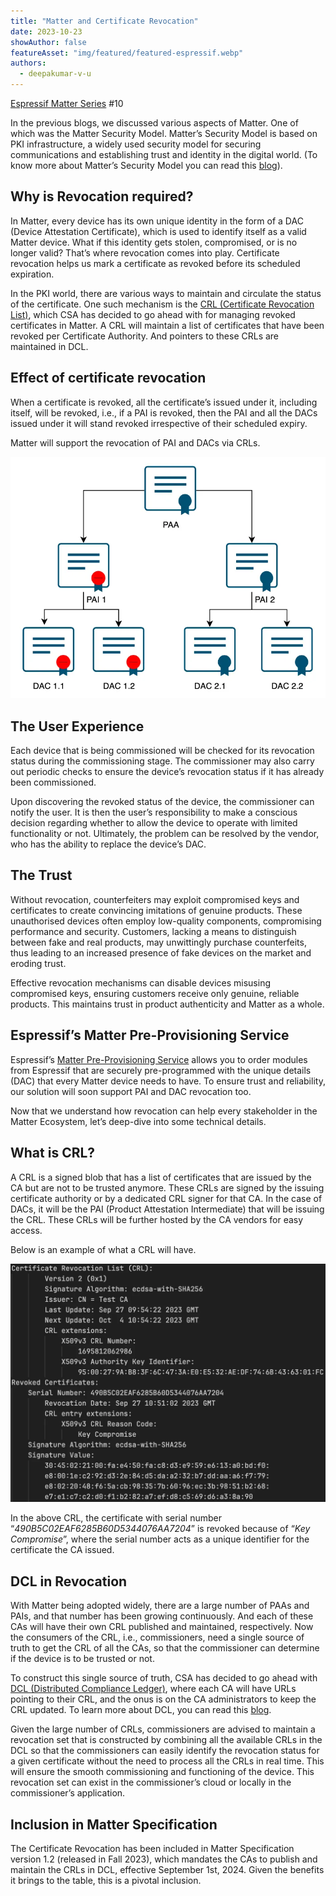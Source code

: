 ```yaml
---
title: "Matter and Certificate Revocation"
date: 2023-10-23
showAuthor: false
featureAsset: "img/featured/featured-espressif.webp"
authors:
  - deepakumar-v-u
---
```

[Espressif Matter Series](/matter-38ccf1d60bcd) #10

In the previous blogs, we discussed various aspects of Matter. One of which was the Matter Security Model. Matter’s Security Model is based on PKI infrastructure, a widely used security model for securing communications and establishing trust and identity in the digital world. (To know more about Matter’s Security Model you can read this [blog](/matter-security-model-37f806d3b0b2)).

## Why is Revocation required?

In Matter, every device has its own unique identity in the form of a DAC (Device Attestation Certificate), which is used to identify itself as a valid Matter device. What if this identity gets stolen, compromised, or is no longer valid? That’s where revocation comes into play. Certificate revocation helps us mark a certificate as revoked before its scheduled expiration.

In the PKI world, there are various ways to maintain and circulate the status of the certificate. One such mechanism is the [CRL (Certificate Revocation List)](https://en.wikipedia.org/wiki/Certificate_revocation_list), which CSA has decided to go ahead with for managing revoked certificates in Matter. A CRL will maintain a list of certificates that have been revoked per Certificate Authority. And pointers to these CRLs are maintained in DCL.

## Effect of certificate revocation

When a certificate is revoked, all the certificate’s issued under it, including itself, will be revoked, i.e., if a PAI is revoked, then the PAI and all the DACs issued under it will stand revoked irrespective of their scheduled expiry.

Matter will support the revocation of PAI and DACs via CRLs.

![](img/matter-1.webp)

## The User Experience

Each device that is being commissioned will be checked for its revocation status during the commissioning stage. The commissioner may also carry out periodic checks to ensure the device’s revocation status if it has already been commissioned.

Upon discovering the revoked status of the device, the commissioner can notify the user. It is then the user’s responsibility to make a conscious decision regarding whether to allow the device to operate with limited functionality or not. Ultimately, the problem can be resolved by the vendor, who has the ability to replace the device’s DAC.

## The Trust

Without revocation, counterfeiters may exploit compromised keys and certificates to create convincing imitations of genuine products. These unauthorised devices often employ low-quality components, compromising performance and security. Customers, lacking a means to distinguish between fake and real products, may unwittingly purchase counterfeits, thus leading to an increased presence of fake devices on the market and eroding trust.

Effective revocation mechanisms can disable devices misusing compromised keys, ensuring customers receive only genuine, reliable products. This maintains trust in product authenticity and Matter as a whole.

## Espressif’s Matter Pre-Provisioning Service

Espressif’s [Matter Pre-Provisioning Service](/accelerating-matter-device-manufacturing-2fcce0a0592a) allows you to order modules from Espressif that are securely pre-programmed with the unique details (DAC) that every Matter device needs to have. To ensure trust and reliability, our solution will soon support PAI and DAC revocation too.

Now that we understand how revocation can help every stakeholder in the Matter Ecosystem, let’s deep-dive into some technical details.

## What is CRL?

A CRL is a signed blob that has a list of certificates that are issued by the CA but are not to be trusted anymore. These CRLs are signed by the issuing certificate authority or by a dedicated CRL signer for that CA. In the case of DACs, it will be the PAI (Product Attestation Intermediate) that will be issuing the CRL. These CRLs will be further hosted by the CA vendors for easy access.

Below is an example of what a CRL will have.

![](img/matter-2.webp)

In the above CRL, the certificate with serial number “*490B5C02EAF6285B60D5344076AA7204*” is revoked because of “*Key Compromise*”, where the serial number acts as a unique identifier for the certificate the CA issued.

## DCL in Revocation

With Matter being adopted widely, there are a large number of PAAs and PAIs, and that number has been growing continuously. And each of these CAs will have their own CRL published and maintained, respectively. Now the consumers of the CRL, i.e., commissioners, need a single source of truth to get the CRL of all the CAs, so that the commissioner can determine if the device is to be trusted or not.

To construct this single source of truth, CSA has decided to go ahead with [DCL (Distributed Compliance Ledger)](/matter-distributed-compliance-ledger-dcl-4013c2376e7), where each CA will have URLs pointing to their CRL, and the onus is on the CA administrators to keep the CRL updated. To learn more about DCL, you can read this [blog](/matter-distributed-compliance-ledger-dcl-4013c2376e7).

Given the large number of CRLs, commissioners are advised to maintain a revocation set that is constructed by combining all the available CRLs in the DCL so that the commissioners can easily identify the revocation status for a given certificate without the need to process all the CRLs in real time. This will ensure the smooth commissioning and functioning of the device. This revocation set can exist in the commissioner’s cloud or locally in the commissioner’s application.

## Inclusion in Matter Specification

The Certificate Revocation has been included in Matter Specification version 1.2 (released in Fall 2023), which mandates the CAs to publish and maintain the CRLs in DCL, effective September 1st, 2024. Given the benefits it brings to the table, this is a pivotal inclusion.
